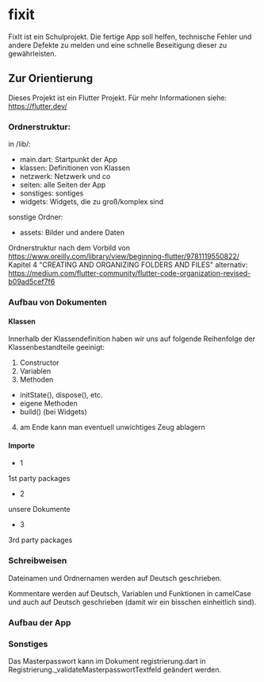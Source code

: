 # fixit

FixIt ist ein Schulprojekt. Die fertige App soll helfen, technische Fehler und andere Defekte zu melden und eine schnelle Beseitigung dieser zu gewährleisten.

## Zur Orientierung

Dieses Projekt ist ein Flutter Projekt. Für mehr Informationen siehe: https://flutter.dev/

### Ordnerstruktur:

in /lib/:
- main.dart: Startpunkt der App
- klassen: Definitionen von Klassen
- netzwerk: Netzwerk und co
- seiten: alle Seiten der App
- sonstiges: sontiges
- widgets: Widgets, die zu groß/komplex sind

sonstige Ordner:
- assets: Bilder und andere Daten

Ordnerstruktur nach dem Vorbild von https://www.oreilly.com/library/view/beginning-flutter/9781119550822/ Kapitel 4 "CREATING AND ORGANIZING FOLDERS AND FILES"
alternativ: https://medium.com/flutter-community/flutter-code-organization-revised-b09ad5cef7f6

### Aufbau von Dokumenten
#### Klassen
Innerhalb der Klassendefinition haben wir uns auf folgende Reihenfolge der Klassenbestandteile geeinigt:
1. Constructor
2. Variablen
3. Methoden
 - initState(), dispose(), etc.
 - eigene Methoden
 - build() (bei Widgets)
4. am Ende kann man eventuell unwichtiges Zeug ablagern

#### Importe
- 1

 1st party packages
- 2

 unsere Dokumente
- 3

 3rd party packages


### Schreibweisen

Dateinamen und Ordnernamen werden auf Deutsch geschrieben.

Kommentare werden auf Deutsch, Variablen und Funktionen in camelCase und auch auf Deutsch geschrieben (damit wir ein bisschen einheitlich sind).

### Aufbau der App


### Sonstiges
Das Masterpasswort kann im Dokument registrierung.dart in Registrierung._validateMasterpasswortTextfeld geändert werden.






